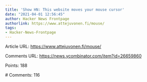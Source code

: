 ```yaml
---
title: 'Show HN: This website moves your mouse cursor'
date: "2021-04-01 12:56:45"
author: Hacker News Frontpage
authorlink: https://www.attejuvonen.fi/mouse/
tags:
- Hacker-News-Frontpage
---
```


<p>Article URL: <a href="https://www.attejuvonen.fi/mouse/">https://www.attejuvonen.fi/mouse/</a></p>
<p>Comments URL: <a href="https://news.ycombinator.com/item?id=26659860">https://news.ycombinator.com/item?id=26659860</a></p>
<p>Points: 188</p>
<p># Comments: 116</p>
